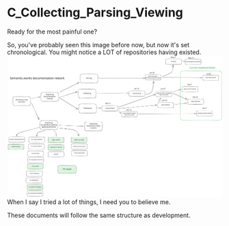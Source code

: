# C_Collecting_Parsing_Viewing

Ready for the most painful one?

So, you've probably seen this image before now, but now it's set chronological. You might notice a LOT of repositories having existed.
![An overview of my documentation rework efforts, chronological](../_assets/documentation-rework-chronological.excalidraw.svg)
When I say I tried a lot of things, I need you to believe me.

These documents will follow the same structure as development.
